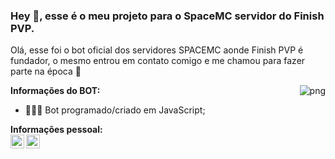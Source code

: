 ### Hey 👋, esse é o meu projeto para o **SpaceMC** servidor do Finish PVP.
Olá, esse foi o bot oficial dos servidores SPACEMC aonde Finish PVP é fundador, o mesmo entrou em contato comigo e me chamou para fazer parte na época :rocket: 

  <img align="right" alt="png" src="https://imgur.com/zskZV3B.png" />

**Informações do BOT:**

- 👨🏽‍💻 Bot programado/criado em JavaScript;

**Informações pessoal:**
</br>
<a href="https://www.instagram.com/yarkann_">
  <img align="left" alt="Yarkan Traapey" width="22px" src="https://cdn.jsdelivr.net/npm/simple-icons@v3/icons/instagram.svg" />
</a>
<a href="https://discord.gg/alphamine">
  <img align="left" alt="Yarkan Traapey" width="22px" src="https://cdn.jsdelivr.net/npm/simple-icons@v3/icons/discord.svg" />
</a>
